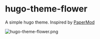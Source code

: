 # hugo-theme-flower

A simple hugo theme. Inspired by [PaperMod](https://adityatelange.github.io/hugo-PaperMod/https://adityatelange.github.io/hugo-PaperMod/)

![hugo-theme-flower.png](https://s2.loli.net/2022/04/17/E7wmYSksItbQPDv.png)
